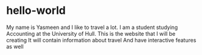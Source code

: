 # hello-world
My name is Yasmeen and I like to travel a lot. I am a student studying Accounting at the University of Hull. 
This is the website that I will be creating
It will contain information about travel 
And have interactive features as well
